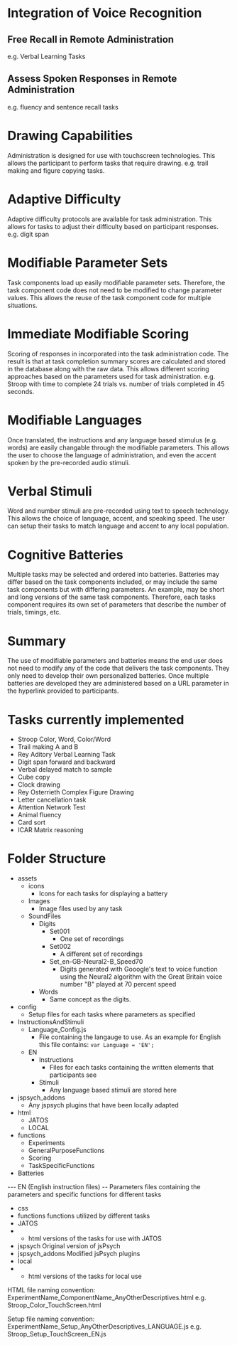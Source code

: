 
# Integration of Voice Recognition 
## Free Recall in Remote Administration
e.g. Verbal Learning Tasks

## Assess Spoken Responses in Remote Administration 
e.g. fluency and sentence recall tasks

# Drawing Capabilities
Administration is designed for use with touchscreen technologies. This allows the participant to perform tasks that require drawing. e.g. trail making and figure copying tasks.

# Adaptive Difficulty
Adaptive difficulty protocols are available for task administration. This allows for tasks to adjust their difficulty based on participant responses. e.g. digit span

# Modifiable Parameter Sets
Task components load up easily modifiable parameter sets. Therefore, the task component code does not need to be modified to change parameter values. 
This allows the reuse of the task component code for multiple situations.

# Immediate Modifiable Scoring
Scoring of responses in incorporated into the task administration code. The result is that at task completion summary scores are calculated and stored in the database along with the raw data. This allows different scoring approaches based on the parameters used for task administration.
e.g. Stroop with time to complete 24 trials vs. number of trials completed in 45 seconds.

# Modifiable Languages
Once translated, the instructions and any language based stimulus (e.g. words) are easily changable through the modifiable parameters. This allows the user to choose the language of administration, and even the accent spoken by the pre-recorded audio stimuli. 

# Verbal Stimuli
Word and number stimuli are pre-recorded using text to speech technology. This allows the choice of language, accent, and speaking speed. The user can setup their tasks to match language and accent to any local population.

# Cognitive Batteries
Multiple tasks may be selected and ordered into batteries. Batteries may differ based on the task components included, or may include the same task components but with differing parameters. An example, may be short and long versions of the same task components. Therefore, each tasks component requires its own set of parameters that describe the number of trials, timings, etc. 

# Summary
The use of modifiable parameters and batteries means the end user does not need to modify any of the code that delivers the task components. They only need to develop their own personalized batteries. Once multiple batteries are developed they are administered based on a URL parameter in the hyperlink provided to participants.

# Tasks currently implemented
- Stroop Color, Word, Color/Word
- Trail making A and B
- Rey Aditory Verbal Learning Task
- Digit span forward and backward
- Verbal delayed match to sample
- Cube copy
- Clock drawing
- Rey Osterrieth Complex Figure Drawing
- Letter cancellation task
- Attention Network Test
- Animal fluency
- Card sort
- ICAR Matrix reasoning




# Folder Structure
* assets 
	* icons
		* Icons for each tasks for displaying a battery
	* Images
		* Image files used by any task
	* SoundFiles
		* Digits
			* Set001
				* One set of recordings
			* Set002
				* A different set of recordings
			* Set_en-GB-Neural2-B_Speed70
				* Digits generated with Gooogle's text to voice function using the Neural2 algorithm with the Great Britain voice number "B" played at 70 percent speed  
		* Words
			* Same concept as the digits.
* config
	* Setup files for each tasks where parameters as specified
* InstructionsAndStimuli
	* Language_Config.js
		* File containing the langauge to use. As an example for English this file contains: `var Language = 'EN';`
	* EN
		* Instructions
			* Files for each tasks containing the written elements that participants see
		* Stimuli
			* Any language based stimuli are stored here
* jspsych_addons
	* Any jspsych plugins that have been locally adapted
* html
	* JATOS
	* LOCAL
* functions
	* Experiments
	* GeneralPurposeFunctions
	* Scoring
	* TaskSpecificFunctions
* Batteries

--- EN (English instruction files)
-- Parameters
files containing the parameters and specific functions for different tasks
- css
- functions
functions utilized by different tasks
- JATOS
- - html versions of the tasks for use with JATOS
- jspsych
Original version of jsPsych
- jspsych_addons
Modified jsPsych plugins
- local
- - html versions of the tasks for local use

HTML file naming convention:
ExperimentName_ComponentName_AnyOtherDescriptives.html
e.g. Stroop_Color_TouchScreen.html

Setup file naming convention:
ExperimentName_Setup_AnyOtherDescriptives_LANGUAGE.js
e.g. Stroop_Setup_TouchScreen_EN.js



